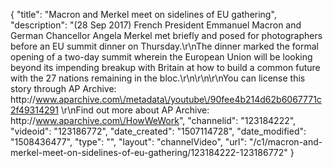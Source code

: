 {
    "title": "Macron and Merkel meet on sidelines of EU gathering",
    "description": "(28 Sep 2017) French President Emmanuel Macron and German Chancellor Angela Merkel met briefly and posed for photographers before an EU summit dinner on Thursday.\r\nThe dinner marked the formal opening of a two-day summit wherein the European Union will be looking beyond its impending breakup with Britain at how to build a common future with the 27 nations remaining in the bloc.\r\n\r\n\r\nYou can license this story through AP Archive: http:\/\/www.aparchive.com\/metadata\/youtube\/90fee4b214d62b6067771c2f49314291 \r\nFind out more about AP Archive: http:\/\/www.aparchive.com\/HowWeWork",
    "channelid": "123184222",
    "videoid": "123186772",
    "date_created": "1507114728",
    "date_modified": "1508436477",
    "type": "",
    "layout": "channelVideo",
    "url": "\/c1\/macron-and-merkel-meet-on-sidelines-of-eu-gathering\/123184222-123186772"
}